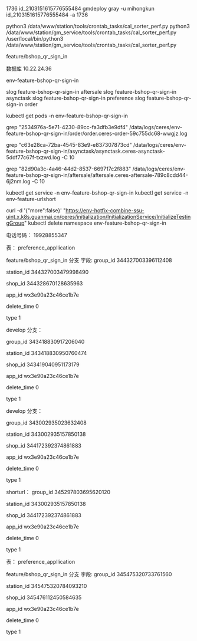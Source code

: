 


1736
id_2103151615776555484
gmdeploy gray -u  mihongkun id_2103151615776555484 -a 1736




python3 /data/www/station/tools/crontab_tasks/cal_sorter_perf.py 
python3 /data/www/station/gm_service/tools/crontab_tasks/cal_sorter_perf.py
/user/local/bin/python3 /data/www/station/gm_service/tools/crontab_tasks/cal_sorter_perf.py

feature/bshop_qr_sign_in

数据库
10.22.24.36

env-feature-bshop-qr-sign-in

slog feature-bshop-qr-sign-in aftersale
slog feature-bshop-qr-sign-in asynctask
slog feature-bshop-qr-sign-in preference
slog feature-bshop-qr-sign-in order


kubectl get pods -n env-feature-bshop-qr-sign-in


grep "2534976a-5e71-4230-89cc-fa3dfb3e9df4" /data/logs/ceres/env-feature-bshop-qr-sign-in/order/order.ceres-order-59c755dc68-wwgjz.log

grep "c63e28ca-72ba-4545-83e9-e837307873cd" /data/logs/ceres/env-feature-bshop-qr-sign-in/asynctask/asynctask.ceres-asynctask-5ddf77c67f-txzwd.log -C 10

grep "82d90a3c-4a46-44d2-8537-669717c2f883" /data/logs/ceres/env-feature-bshop-qr-sign-in/aftersale/aftersale.ceres-aftersale-789c8cdd44-6j2nm.log -C 10

kubectl get service -n env-feature-bshop-qr-sign-in
kubectl get service -n env-feature-urlshort

curl -d '{"more":false}' "https://env-hotfix-combine-ssu-uint.x.k8s.guanmai.cn/ceres/initialization/InitializationService/InitializeTestingGroup"
kubectl delete namespace env-feature-bshop-qr-sign-in

电话号码：
19928855347



表：
preference_appllication

feature/bshop_qr_sign_in 分支
字段:
group_id
344327003396112408

station_id
344327003479998490


shop_id
344328670128635963

app_id
wx3e90a23c46ce1b7e

delete_time
0

type
1


develop 分支：

group_id
343418830917206040

station_id
343418830950760474

shop_id
343419040951173179

app_id
wx3e90a23c46ce1b7e

delete_time
0

type
1


develop 分支：

group_id
343002935023632408

station_id
343002935157850138

shop_id
344172392374861883

app_id
wx3e90a23c46ce1b7e

delete_time
0

type
1




shorturl：
group_id
345297803695620120

station_id
343002935157850138

shop_id
344172392374861883

app_id
wx3e90a23c46ce1b7e

delete_time
0

type
1






表：
preference_appllication

feature/bshop_qr_sign_in 分支
字段:
group_id
345475320733761560

station_id
345475320784093210


shop_id
345476112450584635

app_id
wx3e90a23c46ce1b7e

delete_time
0

type
1


